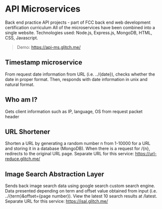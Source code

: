 # API Microservices
Back end practice API projects - part of FCC back end web development certification curriculum
All of the microservices have been combined into a single website. 
Technologies used: Node.js, Express.js, MongoDB, HTML, CSS, Javascript.
> Demo: https://api-ms.glitch.me/

## Timestamp microservice 
From request date information from URL (i.e. ../{date}), checks whether the date in proper format. 
Then, responds with date information in unix and natural format. 

## Who am I?
Gets client information such as IP, language, OS from request packet header

## URL Shortener
Shorten a URL by generating a random number n from 1-10000 for a URL and storing it in a database (MongoDB). 
When there is a request for /{n}, redirects to the original URL page. Separate URL for this service: https://url-reduce.glitch.me/

## Image Search Abstraction Layer
Sends back image search data using google search custom search engine. 
Data presented depending on term and offset value obtained from input (i.e. ../{term}&offset={page number}). 
View the latest 10 search results at /latest. Separate URL for this service: https://isal.glitch.me/
